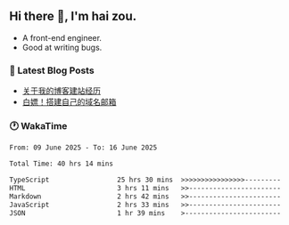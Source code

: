 ## Hi there 👋, I'm hai zou.

- A front-end engineer.
- Good at writing bugs.

### 📖 Latest Blog Posts
<!-- BLOG-POST-LIST:START -->
- [关于我的博客建站经历](https://www.izou.top/2025/01/blog-site-build/)
- [白嫖！搭建自己的域名邮箱](https://www.izou.top/2025/01/domain-mail/)
<!-- BLOG-POST-LIST:END -->

### 🕐 WakaTime
<!--START_SECTION:waka-->

```txt
From: 09 June 2025 - To: 16 June 2025

Total Time: 40 hrs 14 mins

TypeScript                 25 hrs 30 mins  >>>>>>>>>>>>>>>>---------   63.36 %
HTML                       3 hrs 11 mins   >>-----------------------   07.92 %
Markdown                   2 hrs 42 mins   >>-----------------------   06.74 %
JavaScript                 2 hrs 33 mins   >>-----------------------   06.36 %
JSON                       1 hr 39 mins    >------------------------   04.10 %
```

<!--END_SECTION:waka-->
